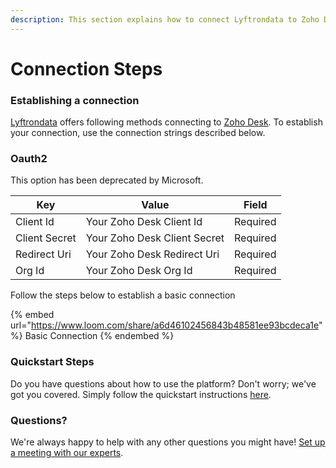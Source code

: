```yaml
---
description: This section explains how to connect Lyftrondata to Zoho Desk.
---
```


# Connection Steps

### Establishing a connection

[Lyftrondata](https://www.lyftrondata.com) offers following methods connecting to [Zoho Desk](https://www.lyftrondata.com/integration/business-analytics/zoho-desk/). To establish your connection, use the connection strings described below.

### Oauth2

This option has been deprecated by Microsoft.

| Key           | Value                        | Field    |
| ------------- | ---------------------------- | -------- |
| Client Id     | Your Zoho Desk Client Id     | Required |
| Client Secret | Your Zoho Desk Client Secret | Required |
| Redirect Uri  | Your Zoho Desk Redirect Uri  | Required |
| Org Id        | Your Zoho Desk Org Id        | Required |

Follow the steps below to establish a basic connection

{% embed url="https://www.loom.com/share/a6d46102456843b48581ee93bcdeca1e" %}
Basic Connection
{% endembed %}

### Quickstart Steps

Do you have questions about how to use the platform? Don't worry; we've got you covered. Simply follow the quickstart instructions [here](./).

### Questions? <a href="#questions" id="questions"></a>

We're always happy to help with any other questions you might have! [Set up a meeting with our experts](https://www.lyftrondata.com/book-a-meeting/).
